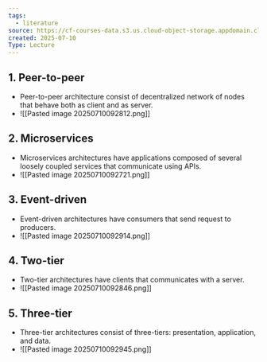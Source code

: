 ```yaml
---
tags:
  - literature
source: https://cf-courses-data.s3.us.cloud-object-storage.appdomain.cloud/IBM-CS0131EN-SkillsNetwork/labs/Module%204/Choose_Architecture/index.html
created: 2025-07-10
Type: Lecture
---
```

## 1. Peer-to-peer
- Peer-to-peer architecture consist of decentralized network of nodes that behave both as client and as server.
- ![[Pasted image 20250710092812.png]]
## 2. Microservices
- Microservices architectures have applications composed of several loosely coupled services that communicate using APIs.
- ![[Pasted image 20250710092721.png]]
## 3. Event-driven
- Event-driven architectures have consumers that send request to producers.
- ![[Pasted image 20250710092914.png]]

## 4. Two-tier
- Two-tier architectures have clients that communicates with a server.
- ![[Pasted image 20250710092846.png]]
## 5. Three-tier
- Three-tier architectures consist of three-tiers: presentation, application, and data.
- ![[Pasted image 20250710092945.png]]

